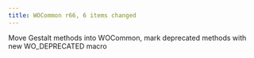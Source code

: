 ```yaml
---
title: WOCommon r66, 6 items changed
---
```


Move Gestalt methods into WOCommon, mark deprecated methods with new WO\_DEPRECATED macro
